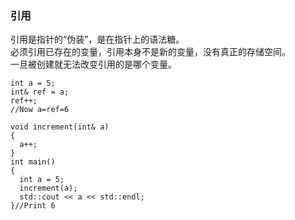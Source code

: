 ### 引用 
引用是指针的“伪装”，是在指针上的语法糖。  
必须引用已存在的变量，引用本身不是新的变量，没有真正的存储空间。  
一旦被创建就无法改变引用的是哪个变量。  
```
int a = 5;
int& ref = a;
ref++;
//Now a=ref=6
```
```
void increment(int& a)
{
  a++;
}
int main()
{
  int a = 5;
  increment(a);
  std::cout << a << std::endl;
}//Print 6
```

